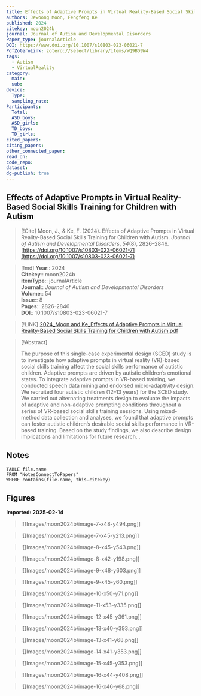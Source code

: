 ```yaml
---
title: Effects of Adaptive Prompts in Virtual Reality-Based Social Skills Training for Children with Autism
authors: Jewoong Moon, Fengfeng Ke
published: 2024
citekey: moon2024b
journal: Journal of Autism and Developmental Disorders
Paper_type: journalArticle
DOI: https://www.doi.org/10.1007/s10803-023-06021-7
PdfZoteroLink: zotero://select/library/items/WQ9BD9W4
tags:
  - Autism
  - VirtualReality
category:
  main: 
  sub: 
device:
  Type: 
  sampling_rate: 
Participants:
  Total: 
  ASD_boys: 
  ASD_girls: 
  TD_boys: 
  TD_girls: 
cited_papers: 
citing_papers: 
other_connected_paper: 
read_on: 
code_repo: 
dataset: 
dg-publish: true
---
```


## Effects of Adaptive Prompts in Virtual Reality-Based Social Skills Training for Children with Autism

> [!Cite]
> Moon, J., & Ke, F. (2024). Effects of Adaptive Prompts in Virtual Reality-Based Social Skills Training for Children with Autism. _Journal of Autism and Developmental Disorders_, _54_(8), 2826–2846. [https://doi.org/10.1007/s10803-023-06021-7](https://doi.org/10.1007/s10803-023-06021-7)


>[!md]
> **Year**:: 2024   
> **Citekey**:: moon2024b  
> **itemType**:: journalArticle  
> **Journal**:: *Journal of Autism and Developmental Disorders*  
> **Volume**:: 54  
> **Issue**:: 8   
> **Pages**:: 2826-2846  
> **DOI**:: 10.1007/s10803-023-06021-7    

> [!LINK] 
> [2024_Moon and Ke_Effects of Adaptive Prompts in Virtual Reality-Based Social Skills Training for Children with Autism.pdf](zotero://select/library/items/PRWQAL4D)

> [!Abstract]
>
> The purpose of this single-case experimental design (SCED) study is to investigate how adaptive prompts in virtual reality (VR)-based social skills training affect the social skills performance of autistic children. Adaptive prompts are driven by autistic children’s emotional states. To integrate adaptive prompts in VR-based training, we conducted speech data mining and endorsed micro-adaptivity design. We recruited four autistic children (12–13 years) for the SCED study. We carried out alternating treatments design to evaluate the impacts of adaptive and non-adaptive prompting conditions throughout a series of VR-based social skills training sessions. Using mixed-method data collection and analyses, we found that adaptive prompts can foster autistic children’s desirable social skills performance in VR-based training. Based on the study findings, we also describe design implications and limitations for future research.
>.
> 


## Notes

```dataview 
TABLE file.name 
FROM "NotesConnectToPapers" 
WHERE contains(file.name, this.citekey)
```

## Figures

**Imported: 2025-02-14**

> ![[Images/moon2024b/image-7-x48-y494.png]]

> ![[Images/moon2024b/image-7-x45-y213.png]]

> ![[Images/moon2024b/image-8-x45-y543.png]]

> ![[Images/moon2024b/image-8-x42-y198.png]]

> ![[Images/moon2024b/image-9-x48-y603.png]]

> ![[Images/moon2024b/image-9-x45-y60.png]]

> ![[Images/moon2024b/image-10-x50-y71.png]]

> ![[Images/moon2024b/image-11-x53-y335.png]]

> ![[Images/moon2024b/image-12-x45-y361.png]]

> ![[Images/moon2024b/image-13-x40-y393.png]]

> ![[Images/moon2024b/image-13-x41-y68.png]]

> ![[Images/moon2024b/image-14-x41-y353.png]]

> ![[Images/moon2024b/image-15-x45-y353.png]]

> ![[Images/moon2024b/image-16-x44-y408.png]]

> ![[Images/moon2024b/image-16-x46-y68.png]]